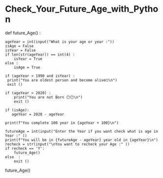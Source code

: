 # Check_Your_Future_Age_with_Python
def future_Age() :
    
    ageYear = int(input("What is your age or year :"))
    isAge = False
    isYear = False
    if len(str(ageYear)) == int(4) :
        isYear = True
    else :
        isAge = True
 
    if (ageYear < 1990 and isYear) :
     print("You are oldest person and become alive🙄\n")
     exit ()
     
    if (ageYear > 2020) :
        print("You are not Born 😶😶\n")
        exit ()
 
    if (isAge):
       ageYear = 2020 - ageYear

    print(f"You complete 100 year in {ageYear + 100}\n")

    futureAge = int(input("Enter the Year if you want check what is age in Year :" ))
    print(f"You will be in {futureAge - ageYear} year old in {ageYear}\n")
    recheck = str(input("\nYou want to recheck your Age :" ))
    if recheck == 'Y':
        future_Age()
    else  :
        exit ()     
           
future_Age()
